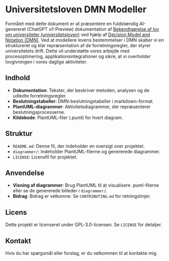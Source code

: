 # Universitetsloven DMN Modeller

Formålet med dette dokument er at præsentere en fuldstændig AI-genereret (ChatGPT o1-Preview) dokumentation af [Bekendtgørelse af lov om universiteter (universitetsloven)](https://www.retsinformation.dk/eli/lta/2019/778) ved hjælp af [Decision Model and Notation (DMN)](https://www.omg.org/dmn/). Ved at modellere lovens bestemmelser i DMN skaber vi en struktureret og klar repræsentation af de forretningsregler, der styrer universitetets drift. Dette vil understøtte vores arbejde med procesoptimering, applikationsintegrationer og sikre, at vi overholder lovgivningen i vores daglige aktiviteter.
## Indhold

- **Dokumentation**: Tekster, der beskriver metoden, analysen og de udledte forretningsregler.
- **Beslutningstabeller**: DMN-beslutningstabeller i markdown-format.
- **PlantUML-diagrammer**: Aktivitetsdiagrammer, der repræsenterer beslutningsprocesserne.
- **Kildekode**: PlantUML-filer (.puml) for hvert diagram.

## Struktur

- `README.md`: Denne fil, der indeholder en oversigt over projektet.
- `diagrammer/`: Indeholder PlantUML-filerne og genererede diagrammer.
- `LICENSE`: Licensfil for projektet.

## Anvendelse

- **Visning af diagrammer**: Brug PlantUML til at visualisere .puml-filerne eller se de genererede billeder i `diagrammer/`.
- **Bidrag**: Bidrag er velkomne. Se `CONTRIBUTING.md` for retningslinjer.

## Licens

Dette projekt er licenseret under GPL-3.0-licensen. Se `LICENSE` for detaljer.

## Kontakt

Hvis du har spørgsmål eller forslag, er du velkommen til at kontakte mig.